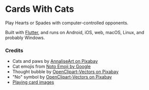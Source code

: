 # Cards With Cats

Play Hearts or Spades with computer-controlled opponents.

Built with [Flutter](https://flutter.dev), and runs on Android, iOS, web, macOS, Linux, and probably Windows.

### Credits
- Cats and paws by [AnnaliseArt on Pixabay](https://pixabay.com/illustrations/cats-hanging-cats-kitty-cat-paw-3611310/)
- Cat emojis from [Noto Emoji by Google](https://github.com/googlefonts/noto-emoji/)
- Thought bubble by [OpenClipart-Vectors on Pixabay](https://pixabay.com/vectors/balloon-bubble-speech-thought-150981/)
- "No" symbol by [OpenClipart-Vectors on Pixabay](https://pixabay.com/vectors/unauthorised-denied-ban-prohibition-156169/)
- [Playing card images](https://code.google.com/archive/p/vector-playing-cards/)
